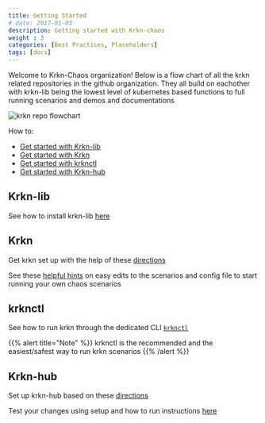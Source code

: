 ```yaml
---
title: Getting Started
# date: 2017-01-05
description: Getting started with Krkn-chaos 
weight : 3
categories: [Best Practices, Placeholders]
tags: [docs]
---
```


Welcome to Krkn-Chaos organization! Below is a flow chart of all the krkn related repositories in the github organization. They all build on eachother with krkn-lib being the lowest level of kubernetes based functions to full running scenarios and demos and documentations

![krkn repo flowchart](images/krkn-repo-flowchart.png)


How to:
* [Get started with Krkn-lib](#krkn-lib)
* [Get started with Krkn](#krkn)
* [Get started with krknctl](#krknctl)
* [Get started with Krkn-hub](#krkn-hub)

## Krkn-lib
See how to install krkn-lib [here](../installation/krkn-lib.md)

## Krkn
Get krkn set up with the help of these [directions](../installation/krkn.md)

See these [helpful hints](getting-started-krkn.md) on easy edits to the scenarios and config file to start running your own chaos scenarios

## krknctl
See how to run krkn through the dedicated CLI [`krknctl`](../krknctl/_index.md)

{{% alert title="Note" %}}
krknctl is the recommended and the easiest/safest way to run krkn scenarios
{{% /alert %}}

## Krkn-hub
Set up krkn-hub based on these [directions](../installation/krkn-hub.md)

Test your changes using setup and how to run instructions [here](getting-started-krkn-hub.md)

